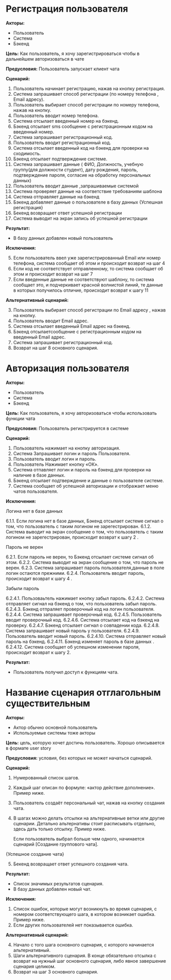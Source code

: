 
# Регистрация пользователя

**Акторы:** 

- Пользователь
- Система
- Бэкенд

**Цель:** Как пользователь, я хочу зарегистрироваться чтобы в дальнейшем авторизоваться в чате

**Предусловия:** Пользователь запускает клиент чата

**Сценарий:**

1. Пользователь начинает регистрацию, нажав на кнопку регистрация.
2. Система запрашивает способ регистрации (по номеру телефона , Email адресу).
3. Пользователь выбирает способ регистрации по номеру телефона, нажав на кнопку.
4. Пользователь вводит номер телефона.
5. Система отсылает введенный номер на бэкенд.
6. Бэкенд отсылает sms сообщение с регистрационным кодом на введенный номер.
7. Система запрашивает регистрационный код.
8. Пользователь вводит регистрационный код.
9. Система отсылает введенный код на бэкенд для проверки на сходимость.
10. Бэкенд отсылает подтверждение системе.
11. Система запрашивает данные ( ФИО, Должность, учебную группу(для должности студент), дату рождения, пароль, подтверждение пароля, согласие на обработку персональных данных)
12. Пользователь вводит данные ,запрашиваемые системой
13. Система проверяет данные на соответствие требованиям шаблона
14. Система отправляет данные на бэкенд
15. Бэкенд добавляет данные о пользователе в базу данных 
{Успешная регистрация}
16. Бекенд возвращает ответ успешной регистрации
17. Система выводит на экран запись об успешной регистрации


**Результат:**

- В базу данных добавлен новый пользователь

**Исключения:**

5. Если пользователь ввел уже зарегистрированный Email или номер телефона, система сообщает об этом и происходит возврат на шаг 4
10. Если код не соответствует отправленному, то система сообщает об этом и происходит возврат на шаг 7 
13. Если введенные данные не соответствуют шаблону, то система сообщает это, и подчеркивает красной волнистой линий, те данные в которых получилось отличие, происходит возврат к шагу 11

**Альтернативный сценарий:** 

3. Пользователь выбирает способ регистрации по Email адресу , нажав на кнопку.
4. Пользователь вводит Email адрес.
5. Система отсылает введенный Email адрес на бэкенд.
6. Бэкенд отсылаетсообщение с регистрационным кодом на введенный Email адрес.
7. Система запрашивает регистрационный код.
8. Возврат на шаг 8 основного сценария.








# Авторизация пользователя

**Акторы:** 

- Пользователь
- Система
- Бэкенд


**Цель:** Как пользователь, я хочу авторизоваться чтобы использовать функции чата

**Предусловия:** Пользователь регистрируется в системе

**Сценарий:**
1. Пользователь нажимает на кнопку авторизация.
2. Система Запрашивает логин и пароль Пользователя.
3. Пользователь вводит логин и пароль.
4. Пользователь Нажимает кнопку «ОК».
5. Система отпавляет логин и пароль на бэкенд для проверки на наличие в базе данных.
6. Бэкенд отсылает подтверждение и данные о пользователе системе.
7. Система сообщает об успешной авторизации и отображает меню чатов пользователя.


**Исключения:**

Логина нет в базе данных 
 
6.1.1. Если логина нет в базе данных,  Бэкенд отсылает системе сигнал о том, что пользователь с таким логином не зарегестрирован.
6.1.2. Система выводит на экран сообщение о том, что пользователь с таким логином не зарегестрирован, происходит возврат к шагу 2 .

Пароль не верен

6.2.1. Если пароль не верен, то Бэкенд отсылает системе сигнал об этом.
6.2.2. Система выводит на экран сообщение о том, что пароль не верен.
6.2.3. Система запрашивает пароль пользователя,данные в поле логин остаются прежними.
6.2.4. Пользователь вводит пароль, происходит возврат к шагу 4 .

Забыли пароль 

6.2.4.1. Пользоваьтель нажимает кнопку забыл пароль.
6.2.4.2. Система отправляет сигнал на бэкенд о том, что пользователь забыл пароль.
6.2.4.3. Бэкенд отпраляет проверочный код на логин пользователя.
6.2.4.4. Система запрашивает проверочный код.
6.2.4.5. Пользователь вводит проверочный код.
6.2.4.6. Система отсылает код на бэкенд на проверку.
6.2.4.7. Бэкенд отсылает сигнал о совпадении кода.
6.2.4.8. Система запрашивает новый пароль у пользователя.
6.2.4.9. Пользователь вводит новый пароль.
6.2.4.10. Система отправляет новый пароль на бэкенд.
6.2.4.11. Бэкенд изменяет пароль в базе данных .
6.2.4.12. Система сообщает об успешном изменении пароля, происходит возврат к шагу 2.




**Результат:**

- Пользователь получил доступ к функциям чата.





































# Название сценария отглагольным существительным

**Акторы:** 

- Актор обычно основной пользователь
- Используемые системы тоже акторы

**Цель:** цель, которую хочет достичь пользователь. Хорошо описывается в формате user story

**Предусловия:** условия, без которых не может начаться сценарий.

**Сценарий:**

1. Нумерованный список шагов.
2. Каждый шаг описан по формуле: «актор действие дополнение». Пример ниже.
3. Пользователь создаёт персональный чат, нажав на кнопку создания чата.
4. В шагах можно делать отсылки на альтернативные ветки или другие сценарии. Детально альтернативы стоит расписывать отдельно, здесь дать только отсылку. Пример ниже.

    Если пользователь выбрал больше чем одного, начинается сценарий [Создание группового чата].

{Успешное создание чата}

5. Бекенд возвращает ответ успешного создания чата.

**Результат:**

- Список значимых результатов сценария.
- В базу данных добавлен новый чат.

**Исключения:**

1. Список ошибок, которые могут возникнуть во время сценария, с номером соответствующего шага, в котором возникает ошибка. Пример ниже.
3. Если других пользователей нет показывается ошибка.

**Альтернативный сценарий:** 

4. Начало с того шага основного сценария, с которого начинается альтернативный.
5. Шаги альтернативного сценария. В конце обязательно отсылка с возврат на нужный шаг основного сценария, либо явное завершение сценария целиком.
6. Возврат на шаг 3 основного сценария.





